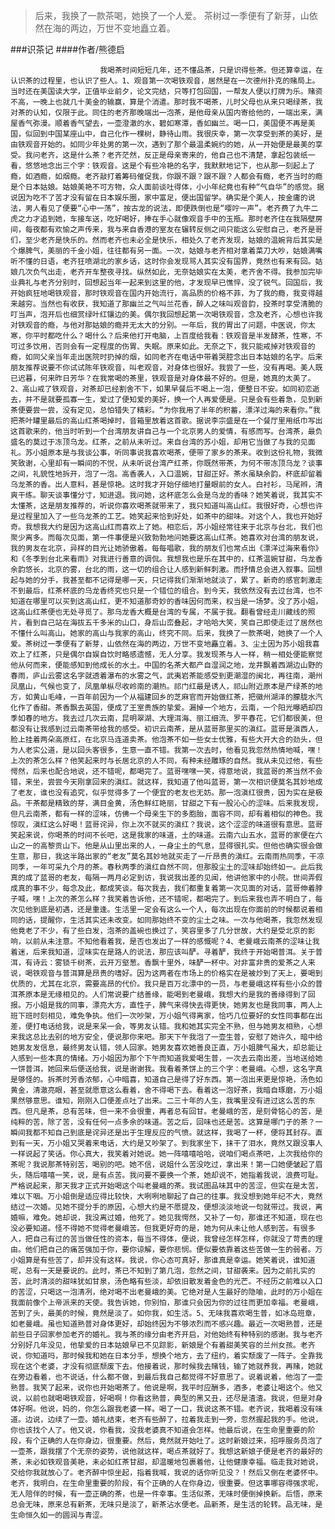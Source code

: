 > 后来，我换了一款茶喝，她换了一个人爱。 茶树过一季便有了新芽，山依然在海的两边，万世不变地矗立着。

###识茶记
####作者/熊德启

						我喝茶时间短短几年，还不懂品茶，只是识得些茶。但还算幸运，在认识茶的过程里，也认识了些人。1、观音第一次喝铁观音，居然是在一次德州扑克的赌局上。当时还在美国读大学，正值毕业前夕，论文完结，只等打包回国，一帮友人便以打牌为乐。赌资不高，一晚上也就几十美金的输赢，算是个消遣。那时我不喝茶，儿时父母也从来只喝绿茶，我对茶的认知，仅限于此。同住的老齐那晚端出一泡茶，是他母亲从国内寄给他的，一端出来，满屋香气弥漫。顺着香气望去，一壶澄澈的水，碧如寒潭，香如幽兰。喝一口，美国便不再是美国，似回到中国某座山中，自己化作一棵树，静待山雨。我很庆幸，第一次享受到茶的美好，是由铁观音开始的。如同少年处男的第一次，遇到了那个最温柔婉约的她，从一开始便是最美的享受。我问老齐，这是什么茶？老齐茫然，反正是母亲寄来的，他自己也不清楚，拿起包装纸一看，悠悠地念出三个字：铁观音。这是个有些冷艳的名字，我默默地记下，也从那一刻起上了瘾，如酒瘾，如烟瘾。老齐敲打着筹码催促我，你跟不跟？跟不跟？人都会有瘾，老齐当时的瘾是个日本姑娘。姑娘美艳不可方物，众人面前谈吐得体，小小年纪竟也有种“气自华”的感觉。据说因为吃不了苦才没有留在日本娱乐圈，家中富足，便出国留学。确实是个美人，按金庸的说法，男人看见了便要“心中一荡”，按古龙的说法，即便跌倒也是“嘤咛一声”。老齐费了九牛二虎之力才追到她，车接车送，吃好喝好，捧在手心就像观音手中的玉瓶。那时老齐住在我隔壁房间，每夜都有欢愉之声传来，我与来自香港的室友在辗转反侧之间只能这么安慰自己，老齐是哥们，至少老齐是快乐的。然而老齐也未必全是快乐，相处久了老齐发现，姑娘的温婉背后其实是个爆脾气，美丽的千金小姐，往往都有另一面。一次，姑娘与老齐相对拿着菜刀大吵，姑娘满嘴听不懂的日语，老齐狂喷湖北的家乡话，这时你会发现骂人其实没有国界，竟然也有来有回。姑娘几次负气出走，老齐开车整夜寻找。纵然如此，无奈姑娘实在太美，老齐舍不得。我参加完毕业典礼与老齐分别时，回想起当年一起来到这里的他，才发现早已憔悴，没了锐气。回国后，我开始疯狂地喝铁观音，那时铁观音在国内开始流行，高品质的价格不菲，为了我的瘾，我变得越来越穷。当然也有收获，我知道了那幽兰之气叫兰花香，醉人之味叫观音韵，投茶时享受清脆的叮当声，泡开后也细赏绿叶红镶边的美。偶尔我回想起第一次喝铁观音，念及老齐，心想也许我对铁观音的瘾，与他对那姑娘的瘾并无太大的分别。一年后，我的胃出了问题，中医说，你太寒，你平时都吃什么？喝什么？后来他打开电脑，上百度给我看：铁观音是半发酵茶，性寒，不可过多饮用，否则会有一定程度的伤胃、失眠。原来如此。无奈之下，我只能戒掉对铁观音的瘾，如同父亲当年走出医院时扔掉的烟，如同老齐在电话中带着哭腔念出日本姑娘的名字。后来朋友推荐说要不你试试陈年铁观音，叫老观音，对身体也很好。我尝了一些，没有再喝。美人既已迟暮，何来昨日芳华？在我常喝的茶里，铁观音是对身体最不好的。但是，她真的太美了。2、高山戒了铁观音，对茶却已经割舍不下，如果早餐后不喝上一泡，便整日不安。如同初恋逝去，并不是就要孤寡一生，爱过了便知爱的美好，换一个人再爱便是。只是会有些着急，见到新茶便要尝一尝，没有定见，总怕错失了精彩。“为你我用了半年的积蓄，漂洋过海的来看你。”我把茶叶罐里最后的高山红茶喝掉时，音箱里放着这首歌。据说李宗盛是在一个餐厅里用纸巾写出这首歌来的，他当时听到一个台湾朋友讲自己与一个北京男人的爱情，有感而写。台湾茶，最负盛名的莫过于冻顶乌龙。红茶，之前从未听过。来自台湾的苏小姐，却用它当做了与我的见面礼。苏小姐原本是与我谈公事，听同事说我喜欢喝茶，便带了家乡的茶来。收到这份礼物，我微笑致谢，心里却有一瞬间的不悦，从未听说台湾产红茶，你既然带茶，为何不带冻顶乌龙？谈事之间，礼貌性地拆开，泡了一泡。高香袭人，入口温婉，甘甜正好。茶水虽缺余韵，杯底却留着乌龙茶的香。出人意料，甚是惊艳。这时我才开始仔细地打量眼前的女人。白衬衫，马尾辫，清爽干练。聊天谈事懂分寸，知进退。我问她，这杯底怎么会是乌龙的香味？她笑着说，我其实不太懂茶，这是朋友推荐的，听说你喜欢喝茶就带来了，我只知道叫高山红。我很好奇，心想也许是过程里加入了一些乌龙茶的工艺。她笑起来恰到好处，如茶中的甜味。对这个人，我也开始好奇。我想我大约是因为这高山红而喜欢上了她。相恋后，苏小姐经常往来于北京与台北，我们也聚少离多。而每次见面，第一件事便是兴致勃勃地问她要这高山红茶。她喜欢对台湾的朋友说，我的男友在北京，异样的目光让她骄傲着。每每唱歌，我的朋友们也常点出《漂洋过海来看你》和《冬季到台北来看雨》对我进行善意的调侃。我想我也是乐在其中的，红茶温婉甘甜，乌龙香余韵悠长，北京的雾，台北的雨，这一切的组合让人感到新鲜刺激。而抒情总会进入叙事。回想起与她的分手，我甚至都不记得是哪一天，只记得我们渐渐地就淡了，累了。新奇的感官刺激走不到最后，红茶杯底的乌龙香终究也只是一个错位的组合。到今天，我依然没有去过台湾，也不知道在哪里可以买到这高山红，更不知道那奇妙的香味因何而来，权当是一场梦。没了苏小姐，这高山红茶便也无处寻觅了。那乌龙香大概是台湾的专属，不属于我。翻看曾经走川藏线的照片，看到自己站在海拔五千多米的山口，身后山峦叠起，才哈哈大笑，笑自己即使走过了居然也不懂什么叫高山。她家的高山与我家的高山，终究不同。后来，我换了一款茶喝，她换了一个人爱。茶树过一季便有了新芽，山依然在海的两边，万世不变地矗立着。3、尘土因为苏小姐我喜欢上了红茶，只是偶尔自娱自饮时略感遗憾，无人分享。我发现茶与人一样，稍一相处便能察觉他从何而来，便能感知到他成长的水土。中国的名茶大都产自湿润之地，龙井飘着西湖边山野的春雨，庐山云雾这名字就透着瀑布的水雾之气，武夷岩茶能感受到更潮湿的闽北，再往南，潮州凤凰山，气候也变了，凤凰单枞尽收岭南的潮热。祁门红最是诱人，祁山附近原本是产绿茶的地方，如黄山毛峰，一百年前因为一个从福建回乡的芝麻官而开始做红茶，把徽州湖泽的朦胧水汽化作了香甜。茶香飘去英国，便成了王室贵族的挚爱。漏掉一个地方，云南，一个阳光曝晒却四季如春的地方。我去过几次云南，昆明翠湖、大理洱海、丽江细流、罗平春花，它们都很美，但都没有让我感到过云南茶带给我的感受。初识云南茶，是从蓝哥那里买的滇红。蓝哥是滇西人，脸上挂着两朵高原红，在北京马连道卖茶。他泡茶不如一些女士优雅，有些大开大合的劲头，但为人老实公道，是以回头客很多，生意一直不错。我第一次去时，他看见我忽然热情地喊，嘿！上次的茶怎么样？他笑起来时与长居北京的人不同，有种未经雕琢的自然。我从未见过他，有些愕然，后来也配合地说，还不错呢，都喝完了。蓝哥嘿嘿一笑，得意地说，我蓝哥的茶当然不会错，来坐，尝尝今天刚拿回来的滇红。就这样，我知道了他叫蓝哥，第一次相识便莫名其妙地成了老友，谁也没有追究，似乎觉得多了一个便宜的老友也无妨。那一泡滇红很贵，因为实在是极品。干茶都是精致的芽，满目金黄，汤色鲜红艳丽，甘甜之下有一股沁心的涩味。后来我发现，但凡云南茶，都有一样的涩味，仿佛一个母亲生下的多胞胎，面容不同，却有着相似的神色。我惊叹，滇红这么好喝！蓝哥诧异，你上次不就买的滇红？我说，这个涩涩的味道很有意思。蓝哥笑起来说，你喝茶的时间不长吧，这是我家的味道，土的味道。云南六山五水，蓝哥的家便在六山之一的高黎贡山下。他是从山里出来的人，一身尘土的气息，显得很扎实。但他也确实很会做生意，那日，我这半路出家的“老友”莫名其妙地就买走了一斤昂贵的滇红。云南雨热同季，干凉同季，一年可采九个月的茶。春秋两季的滇红自然不同，但那股尘土的涩味却始终如一。此后我真的成了蓝哥的老友，每隔一两月必定到访，我说我出差的见闻，他讲他家中的小院。世间弄假成真的事不少，每念及此，都成笑谈。每次我去，我们都重复着第一次见面的对话，蓝哥伸着脖子喊，嘿！上次的茶怎么样？我笑着告诉他，还不错呢，都喝完了。到后来我也弄不明白了，每次见他到底是初遇，还是重逢。生活里一定会有这么一个人，每次出现在你面前的时候都说着相同的话，提醒你，生活其实还未改变。如同那始终不变的尘土之味。一次与他喝茶，我忽然发现他竟老了不少，有了些白发，泡茶的盖碗也换过了，笑容里多了几分世故，大约是受北京的影响，以前从未注意。不知他看着我，是否也发出了一样的感慨呢？4、老曼峨云南茶的涩味让我着迷，后来我知道，涩味实在是路人的说法，那应该叫酽。寻着酽，我终于开始喝普洱。关于普洱，有诗云：雾锁千树茶，云开万壑葱。香飘十里外，味酽一杯中。对非富非贵的爱茶之人来说，喝铁观音与普洱算是昂贵的嗜好。因为这两者在市场上的价格实在是被炒到了天上，要喝到优质的，尤其在北京，需要高昂的代价。我只是百万北漂中的一员，与老曼峨这样有些小众的普洱茶原本是无缘相见的。人们常说要广结善缘，能喝到老曼峨，我想大约是我的善缘得到了回报。万小姐是我的同事，漂亮大方，直性子，脾气来得快去得更快，她男友也是我同事，两人上班下班时刻相见，难免争执。他们一次吵架，万小姐气得离家，恰巧几位要好的女性同事都在出差，便打电话给我，说是来呆一会，等男友认错。我和她其实完全不熟，但与她男友相熟，心想来我这总比去别的地方安全，便说那你来吧。那天下午我泡了一壶生普，安慰了她许久，暗中给她男友发信息，最终男友认错，领人回家。她男友喜欢她善良正直，万小姐脾气虽大，却总能让人感到一些本真的情绪。万小姐因为那个下午而知道我爱喝生普，一次去云南出差，当地送给她一饼普洱，她回来后便送给我，说是谢谢我。我看着茶饼上的三个字：老曼峨。心想，这名字真是够怪的。拆茶时芳香浓郁，心中暗喜，知道自己是得了好东西。第一泡出来更是惊艳，汤色如黄金，清澈亮眼，甚至就愿意这么看着，舍不得喝下去。看着这一泡好茶，我暗自琢磨，万小姐果然够意思。谁知，刚刚入口便差点吐了出来。二三十年的人生，我嘴里没有进过这么苦的东西。但凡是茶，总有苦味，但一来不会很重，再者总有回甘。老曼峨的苦，是刻骨铭心的苦，是纯粹的苦，除了苦，没有任何一点多余的味道。苦之后，回味也还是苦。这算是哪门子的茶？一瞬间我都不知自己到底是诧异还是出于生理反应的气愤。就这样，我喝了一杯，便将其封存。直到有一天，万小姐又哭着来电话，大约是又吵架了。到我家坐下，抹干了泪水，竟然又跟没事人一样说起了笑话。你心真大，我笑着对她说。她一阵嘻嘻哈哈，说咱们喝点茶吧，上次我给你的茶呢？我说那茶特别苦，喝别的吧。她不信，说姐什么苦没吃过，拿出来！第一口她便皱起了眉头，随后嘻嘻一笑，说，是有点苦。我问要不要换一个茶，她却说不，她指着我说，浪费可耻。严格说起来，那天我才正式开始喝这个叫老曼峨的茶。我试图品味其中的苦涩，但实在是太苦，难以下咽。万小姐倒是适应得比较快，大咧咧地聊起了自己的往事。我没想到她年纪不大，竟然结过一次婚。见她不提分手的原因，心想大约是不愿提及，便想淡淡地说一句就带过。我说，离婚嘛，难免。她却说，我没离过婚，他死了。她见我愕然，又补了一句，那谁还不知道，现在也没必要知道。怪不得她不觉得老曼峨苦。但我更好奇的是，她为何从未让他人感到苦。有很多人，把自己有过的苦当做任性的资本，每当不得体，便说，我曾经怎样怎样，你就没了苛责的理由。他们把自己的痛苦强加于你，要你谅解，要你悲悯。便似要依靠着这些苦做一生的弱者。万小姐算是有些苦了，却并没有这样。我说，你心态可真好，那谁真是幸运。她笑着说，谁知道呢，总有一天是要说的。此时，茶已不知到了第几泡，忽然之间，甘甜袭来。因为之前扎实的苦，此时清淡的甜味犹如甘泉，汤色略有些淡，却依旧散发着金色的光芒。不经历之前难以入口的苦涩，只喝这一泡清冽，绝对喝不出老曼峨的美。它绝对是人生最好的隐喻，此时的万小姐在我面前像个上帝派来的天使。我告诉她，你别怕，那谁只会因为你的过往而更加幸福。老曼峨，苦到了头，最美的时候，竟然是淡了。如你我，如生活。5、无味我喜欢喝生普，如冰岛班章，如老曼峨。虽也知道熟普对身体更好，却始终因为不够浓烈而不感兴趣。最近一次喝熟普，还是前些日子回家参加老齐的婚礼。我与茶的缘分由老齐开启，对他始终有种特别的感谢。我与老齐分别好几年没见，他挚爱的日本姑娘早已不见踪影，新娘是个有着甜美笑容的兰州女孩。老齐说，你知道吗，那时候我和她在日本分手，想换个地方，去了纽约，着实颓废了一阵子。全靠我现在这个老婆，才没有彻底颓废下去。他接着说，那时候我去赌钱，输了她就养我，再赌，她就在旁边看着，也不说话，什么都不做，到最后我自己都觉得不好意思了。说着说着，他泡了一壶熟普。我笑了起来，说你也开始喝茶了。他说是啊，我平时应酬多，酒多，老婆让喝这个。他又说，以前也就喝喝铁观音，好喝啊！你看这熟普，典型的黑又丑，还尽是渣渣。我说，但是对身体好啊。他说，妈的，你怎么跟我老婆一样。喝了一口，我说这茶不错。老齐说，我喝着没有味道。边说，边续了一壶。婚礼结束，老齐有些醉了，拉着我走到一旁，忽然握起我的手。他说，你也该找个人了。他又说，你看我，没我老婆真不知道会怎样。他最后说，在生命里重要的阶段，有个正确的人在你身边，很重要。然后，竟然就开始吐了。这时新娘过来，招呼服务员泡了一壶茶，跟我摆了个无奈的姿势，说他就这样，喝点茶就好了。我想这新娘子便是老齐的最好的茶，未必如铁观音美艳，未必如红茶甘甜，却温暖地包裹着他，让他健康幸福。临走我对她说，交给你我就放心了。老齐醉中惊坐起，指着我喊，我说的话你听见没？！然后又倒在老婆怀中。老齐，我明白，在生命里重要的阶段，有个正确的人在你身边，很重要。但这事哪容得强求呢，无人陪伴的时候，有一壶正确的茶，也是一件幸事。生活似茶，无味时便倒掉换新。后悟，原来总会无味，原来总有新茶，无味只是淡了，新茶沾水便老。品新茶，是生活的轮转。品无味，是生命恒久如一的圆润与青涩。			  		